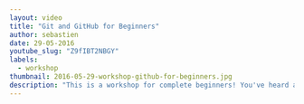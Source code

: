 ```yaml
---
layout: video
title: "Git and GitHub for Beginners"
author: sebastien
date: 29-05-2016
youtube_slug: "Z9fIBT2NBGY"
labels:
  - workshop
thumbnail: 2016-05-29-workshop-github-for-beginners.jpg
description: "This is a workshop for complete beginners! You've heard about Git and GitHub and you know that's a hot topic right now for developers? You'd like to finally know what's a 'commit', a 'push' or a 'conflict'? Watch this!"
---
```

